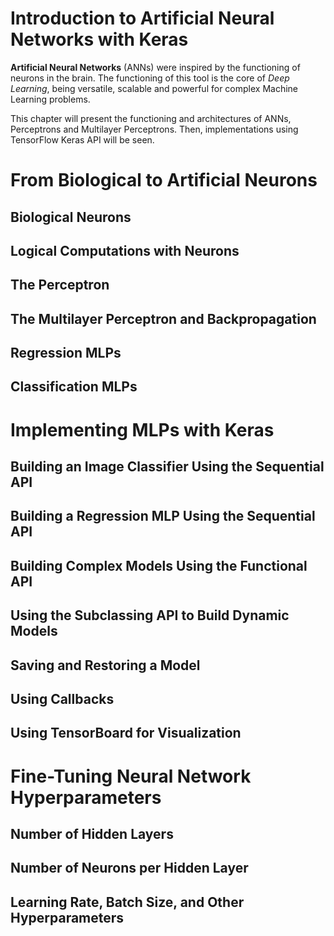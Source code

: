 # Introduction to Artificial Neural Networks with Keras

**Artificial Neural Networks** (ANNs) were inspired by the functioning of neurons in the brain. The functioning of this tool is the core of _Deep Learning_, being versatile, scalable and powerful for complex Machine Learning problems.

This chapter will present the functioning and architectures of ANNs, Perceptrons and Multilayer Perceptrons. Then, implementations using TensorFlow Keras API will be seen.

<!------------------------------------------------------>
<!------------------------------------------------------>
<!------------------------------------------------------>

# From Biological to Artificial Neurons

<!------------------------------------------------------>
<!------------------------------------------------------>
## Biological Neurons

<!------------------------------------------------------>
<!------------------------------------------------------>
## Logical Computations with Neurons

<!------------------------------------------------------>
<!------------------------------------------------------>
## The Perceptron

<!------------------------------------------------------>
<!------------------------------------------------------>
## The Multilayer Perceptron and Backpropagation

<!------------------------------------------------------>
<!------------------------------------------------------>
## Regression MLPs

<!------------------------------------------------------>
<!------------------------------------------------------>
## Classification MLPs


<!------------------------------------------------------>
<!------------------------------------------------------>
<!------------------------------------------------------>

# Implementing MLPs with Keras

<!------------------------------------------------------>
<!------------------------------------------------------>
## Building an Image Classifier Using the Sequential API

<!------------------------------------------------------>
<!------------------------------------------------------>
## Building a Regression MLP Using the Sequential API

<!------------------------------------------------------>
<!------------------------------------------------------>
## Building Complex Models Using the Functional API

<!------------------------------------------------------>
<!------------------------------------------------------>
## Using the Subclassing API to Build Dynamic Models

<!------------------------------------------------------>
<!------------------------------------------------------>
## Saving and Restoring a Model

<!------------------------------------------------------>
<!------------------------------------------------------>
## Using Callbacks

<!------------------------------------------------------>
<!------------------------------------------------------>

## Using TensorBoard for Visualization

<!------------------------------------------------------>
<!------------------------------------------------------>
<!------------------------------------------------------>

# Fine-Tuning Neural Network Hyperparameters

<!------------------------------------------------------>
<!------------------------------------------------------>
## Number of Hidden Layers

<!------------------------------------------------------>
<!------------------------------------------------------>
## Number of Neurons per Hidden Layer

<!------------------------------------------------------>
<!------------------------------------------------------>
## Learning Rate, Batch Size, and Other Hyperparameters
